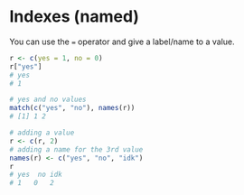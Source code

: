 # Indexes (named)

You can use the `=` operator and give a label/name to a value.

```r
r <- c(yes = 1, no = 0)
r["yes"]
# yes
# 1

# yes and no values
match(c("yes", "no"), names(r))
# [1] 1 2

# adding a value
r <- c(r, 2)
# adding a name for the 3rd value
names(r) <- c("yes", "no", "idk")
r
# yes  no idk
# 1   0   2 
```